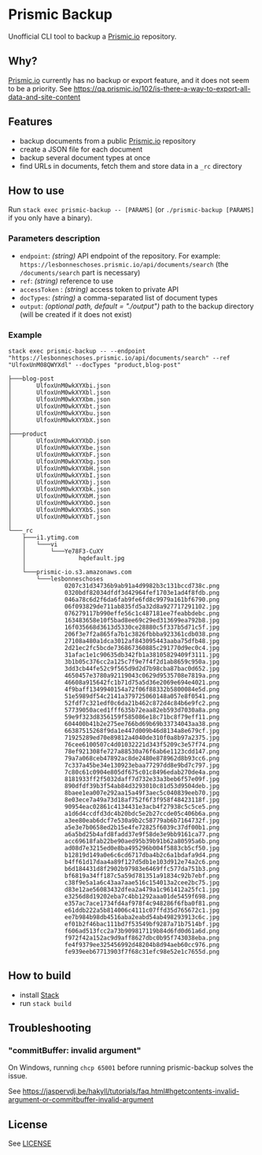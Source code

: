 Prismic Backup
==============

Unofficial CLI tool to backup a [Prismic.io](https://prismic.io/) repository.


## Why?

[Prismic.io](https://prismic.io/) currently has no backup or export feature, and it does not seem to be a priority.
See https://qa.prismic.io/102/is-there-a-way-to-export-all-data-and-site-content


## Features

- backup documents from a public [Prismic.io](https://prismic.io/) repository
- create a JSON file for each document
- backup several document types at once
- find URLs in documents, fetch them and store data in a `_rc` directory


## How to use

Run `stack exec prismic-backup -- [PARAMS]` (or `./prismic-backup [PARAMS]` if you only have a binary).

### Parameters description

- `endpoint`: *(string)* API endpoint of the repository. For example: `https://lesbonneschoses.prismic.io/api/documents/search` (the `/documents/search` part is necessary)
- `ref`: *(string)* reference to use
- `accessToken` : *(string)* access token to private API
- `docTypes`: *(string)* a comma-separated list of document types
- `output`: *(optional path, default = "./output")* path to the backup directory (will be created if it does not exist)

### Example

```
stack exec prismic-backup -- --endpoint "https://lesbonneschoses.prismic.io/api/documents/search" --ref "UlfoxUnM08QWYXdl" --docTypes "product,blog-post"
```
```
├───blog-post
│       UlfoxUnM0wkXYXbi.json
│       UlfoxUnM0wkXYXbl.json
│       UlfoxUnM0wkXYXbm.json
│       UlfoxUnM0wkXYXbt.json
│       UlfoxUnM0wkXYXbu.json
│       UlfoxUnM0wkXYXbX.json
│
├───product
│       UlfoxUnM0wkXYXbD.json
│       UlfoxUnM0wkXYXbe.json
│       UlfoxUnM0wkXYXbF.json
│       UlfoxUnM0wkXYXbg.json
│       UlfoxUnM0wkXYXbH.json
│       UlfoxUnM0wkXYXbI.json
│       UlfoxUnM0wkXYXbj.json
│       UlfoxUnM0wkXYXbk.json
│       UlfoxUnM0wkXYXbM.json
│       UlfoxUnM0wkXYXbO.json
│       UlfoxUnM0wkXYXbS.json
│       UlfoxUnM0wkXYXbT.json
│
└───_rc
    ├───i1.ytimg.com
    │   └───vi
    │       └───Ye78F3-CuXY
    │               hqdefault.jpg
    │
    └───prismic-io.s3.amazonaws.com
        └───lesbonneschoses
                0207c31d34736b9ab91a4d9982b3c131bccd738c.png
                0320bdf82034dfdf3d42964fef1703e1ad4f8fdb.png
                046a78c6d2f6da6fab9fe6fd8c9979a161bf6790.png
                06f093829de711ab835fd5a32d8a927717291102.jpg
                076279117b990effe56c1c487181ee7feabbdebc.png
                163483658e10f5bad8ee69c29ed313699ea792b8.jpg
                16f035668d3613d5330ce28880c5f337b5d71c5f.jpg
                206f3e7f2a865fa7b1c3826fbbba923361cdb038.png
                27108a480a1dca3012af843095443aaba75dfb48.jpg
                2d21ec2fc5bcde736867360885c291770d9ec0c4.jpg
                31afac1e1c90635db342fb1a38105829409f3111.jpg
                3b1b05c376cc2a125c7f9e7f4f2d1ab8659c950a.jpg
                3dd3cb44fe52c9f565d9d2d7b98cba87bac0d652.jpg
                4650457e3780a92119043c0629d9535708e7819a.png
                46608a915642fc1b71d75a5d36e2069e694e4021.png
                4f9baff1349940154a72f06f88332b5800084e5d.png
                51e5989df54c2141a379725060148a057e8f0541.png
                52fdf7c321edf0c6da21b462c872d4c84b6e9fc2.png
                57739050aced1fff635b72eaa82eb593d7030a8a.png
                59e9f323d8356159f585086e18c71bc8f79eff11.png
                604400b41b2e275ee766bd69b69b33734043aa38.png
                66387515268f9da1e447d009b46d8134a8e679cf.jpg
                71925289ed70e89812a4040de310f0a8b97a2375.jpg
                76cee6100507c4d01032221d343f5209c3e57f74.png
                78ef921308fe727a88530a76f6ab6e1123cdd147.png
                79a7a068ceb47892ac8de2480e878962d8b93cc6.png
                7c337a45be34e130923ebaa77297dd8e9bd7c797.jpg
                7c80c61c0904e805df675c01c8496edab270de4a.png
                8181933ff2f5032daff7d732e33a3beb6f57e09f.jpg
                890dfdf39b3f54ab84d3293010c81d53d9504deb.jpg
                8baee1ea007e292aa15a49f3aec5c040839eeb70.jpg
                8e03ece7a49a73d18af752f6f3f958f48423118f.jpg
                90954eac02861c4134431e3acb4f27938c5c5ce5.png
                a1d6d4ccdfd3dc4b20bdc5e2b27ccde05c406b6a.png
                a3ee80eab6dcf7e530a9b2c58779ab6b7164732f.jpg
                a5e3e7b0658ed2b15e4fe72825f6039c37df00b1.png
                a6a5bd25b4afd8fadd37e9f58de3e9bb9161ca77.png
                acc69618fab22be90aed95b39b91b62a80595a6b.png
                ad08d7e3215ed0e8ba495296b004f5883cb5cf50.jpg
                b12819d149a0e6c6cd6717dba4b2c6a1bdafa9d4.png
                b4ff61d17daa4a89f127d5db1e103d912e74a2c6.png
                b6d184431d8f2902b97983e6469ffc577da751b3.png
                bf6819a34ff187c5a59d781351a91834c92b7ebf.png
                c38f9e5a1a6c43aa7aae516c154013a2cee2bc75.jpg
                d83e12ae56083432dfea2a479a1c961412a25fc1.jpg
                e3256d8d19202eba7c4bb1292aaa01de5459f698.png
                e357ac7ace1734fd4af978f4c948286f6fba0f81.png
                e61ddb222a5b814006c4111c07ffd35d765672c1.jpg
                ee7b984b98db4516aba2eabd54ab498293913c6c.jpg
                ef01b2f46bac111bd7f53549bf9287a71b7514bf.jpg
                f606ad513fcc2a73b909817119b84d6fd0d61a6d.png
                f972f42a152ac9d9aff8627dbc0b95f743038eba.png
                fe4f9379ee325456992d48204b8d94aeb60cc976.png
                fe939eeb67713903f7f68c31efc98e52e1c7655d.png
```


## How to build

- install [Stack](http://haskellstack.org)
- run `stack build`


## Troubleshooting

### "commitBuffer: invalid argument"

On Windows, running `chcp 65001` before running prismic-backup solves the issue.

See https://jaspervdj.be/hakyll/tutorials/faq.html#hgetcontents-invalid-argument-or-commitbuffer-invalid-argument


## License

See [LICENSE](LICENSE)
